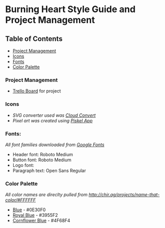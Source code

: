 # Burning Heart Style Guide and Project Management

## Table of Contents

- [Project Management](#project-management)
- [Icons](#icons)
- [Fonts](#fonts)
- [Color Palette](#color-palette)

### Project Management

- [Trello Board](https://trello.com/b/YWsebwOT/burning-heart-application) for project

### Icons

- _SVG converter used was [Cloud Convert](https://cloudconvert.com/svg-to-png)_
- _Pixel art was created using [Piskel App](https://www.piskelapp.com/)_

### Fonts:

_All font families downloaded from [Google Fonts](https://fonts.google.com/)_

- Header font: Roboto Medium
- Button font: Roboto Medium
- Logo font:
- Paragraph text: Open Sans Regular

### Color Palette

_All color names are direclty pulled from http://chir.ag/projects/name-that-color/#FFFFFF_

- [Blue](http://chir.ag/projects/name-that-color/#0E30F0) - #0E30F0
- [Royal Blue](http://chir.ag/projects/name-that-color/#3955F2) - #3955F2
- [Cornflower Blue](http://chir.ag/projects/name-that-color/#4F68F4) - #4F68F4

